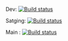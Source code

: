 Dev: [![Build status](https://build.appcenter.ms/v0.1/apps/1a132399-38a3-41a7-af62-9fc8c9805c25/branches/dev/badge)](https://appcenter.ms)

Satging: [![Build status](https://build.appcenter.ms/v0.1/apps/1a132399-38a3-41a7-af62-9fc8c9805c25/branches/staging/badge)](https://appcenter.ms)

Main : [![Build status](https://build.appcenter.ms/v0.1/apps/1a132399-38a3-41a7-af62-9fc8c9805c25/branches/main/badge)](https://appcenter.ms)
